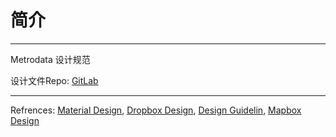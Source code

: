# 简介
---

Metrodata 设计规范

设计文件Repo: [GitLab](https://gitlab.com/Metrodata/DesignFile)

---
Refrences: [Material Design](https://material.io/guidelines/), [Dropbox Design](https://www.dropbox.com/branding),  [Design Guidelin](http://findguidelin.es/),  [Mapbox Design](https://www.mapbox.com/base/styling/components/)

